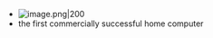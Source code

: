 - ![image.png|200](https://997523841-1323914366.cos.ap-shanghai.myqcloud.com/ObsidianPic/20240311175659.png)
- the first commercially successful home computer